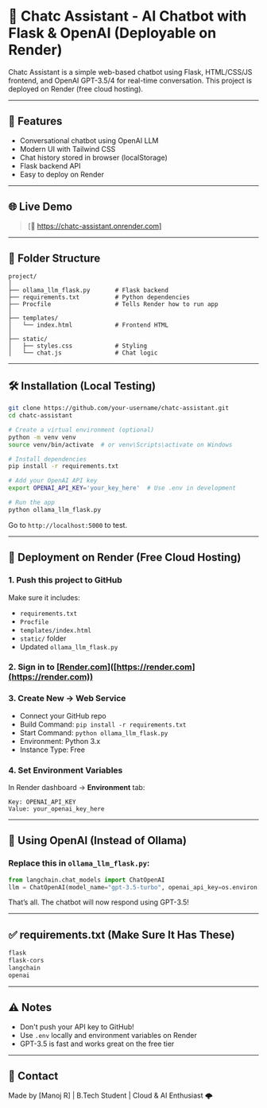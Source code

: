 # 🧠 Chatc Assistant - AI Chatbot with Flask & OpenAI (Deployable on Render)

Chatc Assistant is a simple web-based chatbot using Flask, HTML/CSS/JS frontend, and OpenAI GPT-3.5/4 for real-time conversation. This project is deployed on Render (free cloud hosting).

---

## 🧠 Features

* Conversational chatbot using OpenAI LLM
* Modern UI with Tailwind CSS
* Chat history stored in browser (localStorage)
* Flask backend API
* Easy to deploy on Render

---

## 🌐 Live Demo

> \[🔗 https://chatc-assistant.onrender.com]

---

## 📁 Folder Structure

```
project/
│
├── ollama_llm_flask.py       # Flask backend
├── requirements.txt          # Python dependencies
├── Procfile                  # Tells Render how to run app
│
├── templates/
│   └── index.html            # Frontend HTML
│
├── static/
│   ├── styles.css            # Styling
│   └── chat.js               # Chat logic
```

---

## 🛠️ Installation (Local Testing)

```bash
git clone https://github.com/your-username/chatc-assistant.git
cd chatc-assistant

# Create a virtual environment (optional)
python -m venv venv
source venv/bin/activate  # or venv\Scripts\activate on Windows

# Install dependencies
pip install -r requirements.txt

# Add your OpenAI API key
export OPENAI_API_KEY='your_key_here'  # Use .env in development

# Run the app
python ollama_llm_flask.py
```

Go to `http://localhost:5000` to test.

---

## 🚀 Deployment on Render (Free Cloud Hosting)

### 1. Push this project to GitHub

Make sure it includes:

* `requirements.txt`
* `Procfile`
* `templates/index.html`
* `static/` folder
* Updated `ollama_llm_flask.py`

### 2. Sign in to \[[Render.com](https://render.com)]\([https://render.com](https://render.com))

### 3. Create New → Web Service

* Connect your GitHub repo
* Build Command: `pip install -r requirements.txt`
* Start Command: `python ollama_llm_flask.py`
* Environment: Python 3.x
* Instance Type: Free

### 4. Set Environment Variables

In Render dashboard → **Environment** tab:

```
Key: OPENAI_API_KEY
Value: your_openai_key_here
```

---

## 🧠 Using OpenAI (Instead of Ollama)

### Replace this in `ollama_llm_flask.py`:

```python
from langchain.chat_models import ChatOpenAI
llm = ChatOpenAI(model_name="gpt-3.5-turbo", openai_api_key=os.environ["OPENAI_API_KEY"])
```

That’s all. The chatbot will now respond using GPT-3.5!

---

## ✅ requirements.txt (Make Sure It Has These)

```txt
flask
flask-cors
langchain
openai
```

---

## ⚠️ Notes

* Don't push your API key to GitHub!
* Use `.env` locally and environment variables on Render
* GPT-3.5 is fast and works great on the free tier

---

## 📩 Contact

Made by [Manoj R] | B.Tech Student | Cloud & AI Enthusiast 🌩️
